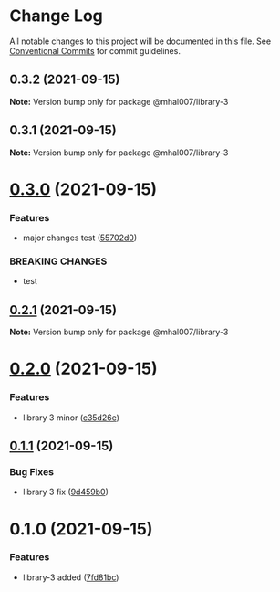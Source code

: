 # Change Log

All notable changes to this project will be documented in this file.
See [Conventional Commits](https://conventionalcommits.org) for commit guidelines.

## 0.3.2 (2021-09-15)

**Note:** Version bump only for package @mhal007/library-3





## 0.3.1 (2021-09-15)

**Note:** Version bump only for package @mhal007/library-3





# [0.3.0](https://github.com/mhal007/lerna-publish-test/compare/@mhal007/library-3@0.2.1...@mhal007/library-3@0.3.0) (2021-09-15)


### Features

* major changes test ([55702d0](https://github.com/mhal007/lerna-publish-test/commit/55702d0f2e2fb43a6e6cbb923b685eb322f7608d))


### BREAKING CHANGES

* test





## [0.2.1](https://github.com/mhal007/lerna-publish-test/compare/@mhal007/library-3@0.2.0...@mhal007/library-3@0.2.1) (2021-09-15)

**Note:** Version bump only for package @mhal007/library-3





# [0.2.0](https://github.com/mhal007/lerna-publish-test/compare/@mhal007/library-3@0.1.1...@mhal007/library-3@0.2.0) (2021-09-15)


### Features

* library 3 minor ([c35d26e](https://github.com/mhal007/lerna-publish-test/commit/c35d26e862e357a15fe0341f8301a2b35a4ab53d))





## [0.1.1](https://github.com/mhal007/lerna-publish-test/compare/@mhal007/library-3@0.1.0...@mhal007/library-3@0.1.1) (2021-09-15)


### Bug Fixes

* library 3 fix ([9d459b0](https://github.com/mhal007/lerna-publish-test/commit/9d459b04727305eddf84df5b9acefec9f29771fb))





# 0.1.0 (2021-09-15)


### Features

* library-3 added ([7fd81bc](https://github.com/mhal007/lerna-publish-test/commit/7fd81bc65f40ffe55c4cd1a1f3325dc3ae886558))
